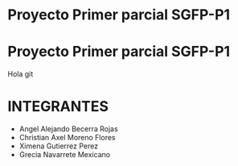 # Proyecto Primer parcial SGFP-P1

# Proyecto Primer parcial SGFP-P1

Hola git

# INTEGRANTES
- Angel Alejando Becerra Rojas
- Christian Axel Moreno Flores
- Ximena Gutierrez Perez
- Grecia Navarrete Mexicano


